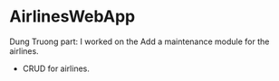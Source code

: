 # AirlinesWebApp

Dung Truong part:
I worked on the Add a maintenance module for the airlines.
- CRUD for airlines.
